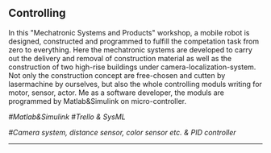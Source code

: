 
Controlling
---------------
In this "Mechatronic Systems and Products" workshop, a mobile robot is designed, constructed and programmed to fulfill the competation task from zero to everything. Here the mechatronic systems are developed to carry out the delivery and removal of construction material as well as the construction of two high-rise buildings under camera-localization-system. Not only the construction concept are free-chosen and cutten by lasermachine by ourselves, but also the whole controlling moduls writing for motor, sensor, actor. Me as a software developer, the moduls are programmed by Matlab&Simulink on micro-controller.

*#Matlab&Simulink*
*#Trello & SysML*

*#Camera system, distance sensor, color sensor etc. & PID controller*

***

